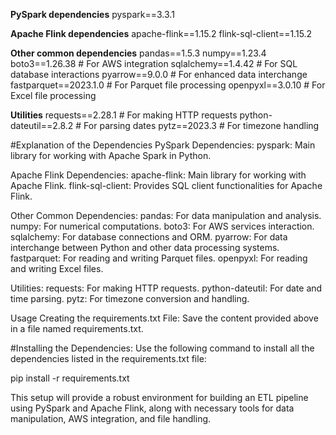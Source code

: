 **PySpark dependencies**
pyspark==3.3.1

**Apache Flink dependencies**
apache-flink==1.15.2
flink-sql-client==1.15.2

**Other common dependencies**
pandas==1.5.3
numpy==1.23.4
boto3==1.26.38  # For AWS integration
sqlalchemy==1.4.42  # For SQL database interactions
pyarrow==9.0.0  # For enhanced data interchange
fastparquet==2023.1.0  # For Parquet file processing
openpyxl==3.0.10  # For Excel file processing

**Utilities**
requests==2.28.1  # For making HTTP requests
python-dateutil==2.8.2  # For parsing dates
pytz==2023.3  # For timezone handling

#Explanation of the Dependencies
PySpark Dependencies:
pyspark: Main library for working with Apache Spark in Python.

Apache Flink Dependencies:
apache-flink: Main library for working with Apache Flink.
flink-sql-client: Provides SQL client functionalities for Apache Flink.

Other Common Dependencies:
pandas: For data manipulation and analysis.
numpy: For numerical computations.
boto3: For AWS services interaction.
sqlalchemy: For database connections and ORM.
pyarrow: For data interchange between Python and other data processing systems.
fastparquet: For reading and writing Parquet files.
openpyxl: For reading and writing Excel files.

Utilities:
requests: For making HTTP requests.
python-dateutil: For date and time parsing.
pytz: For timezone conversion and handling.

Usage
Creating the requirements.txt File:
Save the content provided above in a file named requirements.txt.

#Installing the Dependencies:
Use the following command to install all the dependencies listed in the requirements.txt file:

pip install -r requirements.txt

This setup will provide a robust environment for building an ETL pipeline using PySpark and Apache Flink, along with necessary tools for data manipulation, AWS integration, and file handling.
